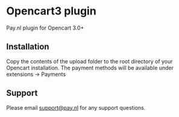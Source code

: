 # Opencart3 plugin
Pay.nl plugin for Opencart 3.0+

## Installation
Copy the contents of the upload folder to the root directory of your Opencart installation.
The payment methods will be available under extensions -> Payments

## Support
Please email support@pay.nl for any support questions.

